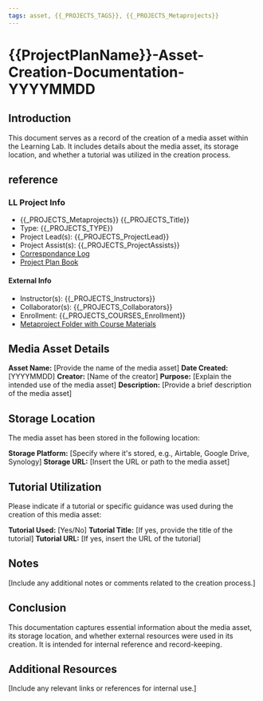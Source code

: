 ```yaml
---
tags: asset, {{_PROJECTS_TAGS}}, {{_PROJECTS_Metaprojects}}
---
```


# {{ProjectPlanName}}-Asset-Creation-Documentation-YYYYMMDD

## Introduction
This document serves as a record of the creation of a media asset within the Learning Lab. It includes details about the media asset, its storage location, and whether a tutorial was utilized in the creation process.

## reference
### LL Project Info
* {{_PROJECTS_Metaprojects}} {{_PROJECTS_Title}}
* Type: {{_PROJECTS_TYPE}}
* Project Lead(s): {{_PROJECTS_ProjectLead}}
* Project Assist(s): {{_PROJECTS_ProjectAssists}}
* [Correspondance Log]({{_PROJECTS_METAPROJECTS_CorrespondanceLog}})
* [Project Plan Book]({{ProjectPlanBookUrl}})

#### External Info
* Instructor(s): {{_PROJECTS_Instructors}}
* Collaborator(s): {{_PROJECTS_Collaborators}}
* Enrollment: {{_PROJECTS_COURSES_Enrollment}}
* [Metaproject Folder with Course Materials]({{_PROJECTS_AssociatedMetaprojectFolder}})


## Media Asset Details

**Asset Name:** [Provide the name of the media asset]
**Date Created:** [YYYYMMDD]
**Creator:** [Name of the creator]
**Purpose:** [Explain the intended use of the media asset]
**Description:** [Provide a brief description of the media asset]

## Storage Location
The media asset has been stored in the following location:

**Storage Platform:** [Specify where it's stored, e.g., Airtable, Google Drive, Synology]
**Storage URL:** [Insert the URL or path to the media asset]

## Tutorial Utilization
Please indicate if a tutorial or specific guidance was used during the creation of this media asset:

**Tutorial Used:** [Yes/No]
**Tutorial Title:** [If yes, provide the title of the tutorial]
**Tutorial URL:** [If yes, insert the URL of the tutorial]

## Notes
[Include any additional notes or comments related to the creation process.]

## Conclusion
This documentation captures essential information about the media asset, its storage location, and whether external resources were used in its creation. It is intended for internal reference and record-keeping.

## Additional Resources
[Include any relevant links or references for internal use.]